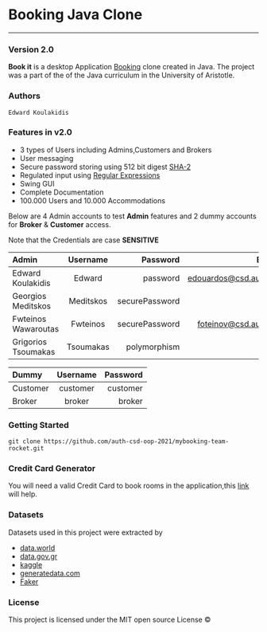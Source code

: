 # Booking Java Clone

---

### Version 2.0

**Book it** is a desktop Application [Booking](https://www.booking.com/index.el.html) clone created in Java. The project was a part of the of the Java curriculum in the University of Aristotle.

### Authors

    Edward Koulakidis

### Features in v2.0

- 3 types of Users including Admins,Customers and Brokers
- User messaging
- Secure password storing using 512 bit digest [SHA-2](https://en.wikipedia.org/wiki/SHA-2)
- Regulated input using [Regular Expressions](https://en.wikipedia.org/wiki/Regular_expression)
- Swing GUI
- Complete Documentation
- 100.000 Users and 10.000 Accommodations

Below are 4 Admin accounts to test **Admin** features and 2 dummy accounts for **Broker** & **Customer** access.

Note that the Credentials are case **SENSITIVE**

| Admin               | Username  |       Password |                 Email |
| :------------------ | :-------: | -------------: | --------------------: |
| Edward Koulakidis   |  Edward   |       password | edouardos@csd.auth.gr |
| Georgios Meditskos  | Meditskos | securePassword |                     - |
| Fwteinos Wawaroutas | Fwteinos  | securePassword |  foteinov@csd.auth.gr |
| Grigorios Tsoumakas | Tsoumakas |   polymorphism |                     - |

| Dummy    | Username | Password |
| :------- | :------: | -------: |
| Customer | customer | customer |
| Broker   |  broker  |   broker |

### Getting Started

`git clone https://github.com/auth-csd-oop-2021/mybooking-team-rocket.git`

### Credit Card Generator

You will need a valid Credit Card to book rooms in the application,this [link](https://www.vccgenerator.org/) will help.

### Datasets

Datasets used in this project were extracted by

- [data.world](https://data.world/)
- [data.gov.gr](https://www.data.gov.gr/)
- [kaggle](https://www.kaggle.com/colinmorris/reddit-usernames)
- [generatedata.com](https://generatedata.com/)
- [Faker](https://faker.readthedocs.io/en/master/)

### License

This project is licensed under the MIT open source License &copy;
